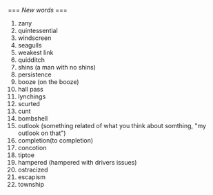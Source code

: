 === *New words* ===

1. zany
2. quintessential
3. windscreen
4. seagulls
5. weakest link
6. quidditch
7. shins (a man with no shins)
8. persistence
9. booze (on the booze)
10. hall pass
11. lynchings
12. scurted
13. cunt
14. bombshell
15. outlook (something related of what you think about somthing, "my outlook on that")
16. completion(to completion)
17. concotion
18. tiptoe
19. hampered (hampered with drivers issues)
20. ostracized
21. escapism           
22. township
